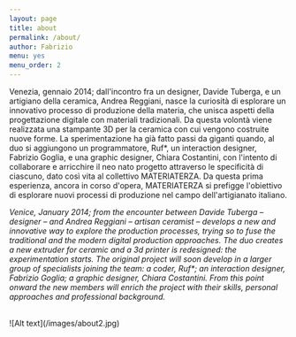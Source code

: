 ```yaml
---
layout: page
title: about
permalink: /about/
author: Fabrizio
menu: yes
menu_order: 2
---
```



Venezia, gennaio 2014; dall'incontro fra un designer, Davide Tuberga, e un artigiano della ceramica, Andrea Reggiani, nasce la curiosità di esplorare un innovativo processo di produzione della materia, che unisca aspetti della progettazione digitale con materiali tradizionali.
Da questa volontà viene realizzata una stampante 3D per la ceramica con cui vengono costruite nuove forme. La sperimentazione ha già fatto passi da giganti quando, al duo si aggiungono un programmatore, Ruf*, un interaction designer, Fabrizio Goglia, e una graphic designer, Chiara Costantini, con l'intento di collaborare e arricchire il neo nato progetto attraverso le specificità di ciascuno, dato così vita al collettivo MATERIATERZA.
Da questa prima esperienza, ancora in corso d'opera, MATERIATERZA si prefigge l'obiettivo di esplorare nuovi processi di produzione nel campo dell'artigianato italiano.

<i>Venice, January 2014; from the encounter between Davide Tuberga – designer – and Andrea Reggiani – artisan ceramist – develops a new and innovative way to explore the production processes, trying so to fuse the traditional and the modern digital production approaches.
The duo creates a new extruder for ceramic and a  3d printer is redesigned: the experimentation starts.
The original project will soon develop in a larger group of specialists joining the team: a coder, Ruf*; an interaction designer, Fabrizio Goglia; a graphic designer, Chiara Costantini. From this point onward the new members will enrich the project with their skills, personal approaches and professional background.</i>

<br>
![Alt text](/images/about2.jpg)
<br>
<br>

<!--MATERIATERZA is a cluster of:  
proteins,  
lipids,  
carbohydrates,  
water,  
minerals and  
vitamins;  
distributed in three casings, in different amounts.

One of which is modified with:  
mercury,  
silver,  
tin,  
copper and  
other minerals in trace.
-->
